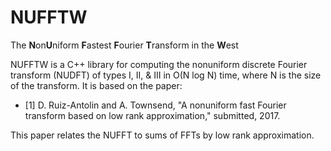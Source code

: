 # NUFFTW
The **N**on**U**niform **F**astest **F**ourier **T**ransform in the **W**est

NUFFTW is a C++ library for computing the nonuniform discrete Fourier transform (NUDFT) of types I, II, & III in O(N log N) time, where N is the size of the transform. It is based on the paper:

* [1] D. Ruiz-Antolin and A. Townsend, "A nonuniform fast Fourier transform based on low rank approximation," submitted, 2017.

This paper relates the NUFFT to sums of FFTs by low rank approximation.
